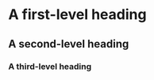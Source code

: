 # A first-level heading
## A second-level heading
### A third-level heading
 <div class="w3-red>colour</div>
